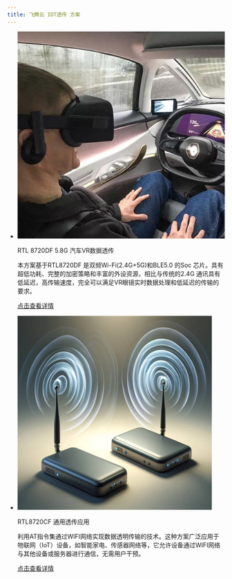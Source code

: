 ```yaml
---
title: 飞腾云 IOT透传 方案
---
```


<div class="grid cards" markdown>

-   ![](/assets/images/fangan-tu/汽车VR.jpg)

    RTL 8720DF 5.8G 汽车VR数据透传

    本方案基于RTL8720DF 是双频Wi-Fi(2.4G+5G)和BLE5.0 的Soc 芯片。具有超低功耗、完整的加密策略和丰富的外设资源，相比与传统的2.4G 通讯具有低延迟，高传输速度，完全可以满足VR眼镜实时数据处理和低延迟的传输的要求。

    [点击查看详情](../8720df/vr_glasses_solution.md)

-   ![](/assets/images/fangan-tu/Wi-Fi透传.jpg)

    RTL8720CF 通用透传应用

    利用AT指令集通过WIFI网络实现数据透明传输的技术。这种方案广泛应用于物联网（IoT）设备，如智能家电、传感器网络等，它允许设备通过WIFI网络与其他设备或服务器进行通信，无需用户干预。

    [点击查看详情](../8720cf/rtl8720cf_solution.md)
</div>